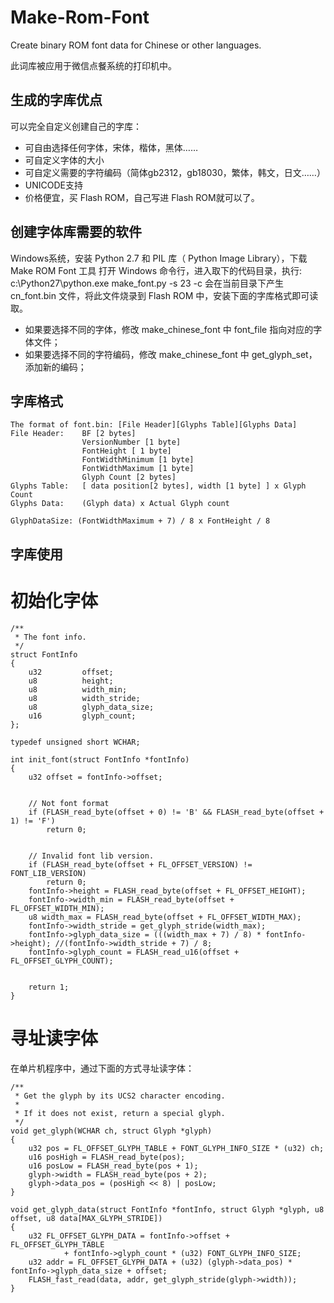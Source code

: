 Make-Rom-Font
=============

Create binary ROM font data for Chinese or other languages.

此词库被应用于微信点餐系统的打印机中。

生成的字库优点
------------

可以完全自定义创建自己的字库：
* 可自由选择任何字体，宋体，楷体，黑体……
* 可自定义字体的大小
* 可自定义需要的字符编码（简体gb2312，gb18030，繁体，韩文，日文……）
* UNICODE支持
* 价格便宜，买 Flash ROM，自己写进 Flash ROM就可以了。

创建字体库需要的软件
----------------

Windows系统，安装 Python 2.7 和 PIL 库（ Python Image Library），下载 Make ROM Font 工具
打开 Windows 命令行，进入取下的代码目录，执行: c:\Python27\python.exe make_font.py -s 23 -c
会在当前目录下产生 cn_font.bin 文件，将此文件烧录到 Flash ROM 中，安装下面的字库格式即可读取。
* 如果要选择不同的字体，修改 make_chinese_font 中 font_file 指向对应的字体文件；
* 如果要选择不同的字符编码，修改 make_chinese_font 中 get_glyph_set，添加新的编码；

字库格式
-------

	The format of font.bin: [File Header][Glyphs Table][Glyphs Data]
	File Header: 	BF [2 bytes]
					VersionNumber [1 byte]
					FontHeight [ 1 byte]
					FontWidthMinimum [1 byte]
					FontWidthMaximum [1 byte]
					Glyph Count [2 bytes] 
	Glyphs Table: 	[ data position[2 bytes], width [1 byte] ] x Glyph Count
	Glyphs Data:	(Glyph data) x Actual Glyph count

	GlyphDataSize: (FontWidthMaximum + 7) / 8 x FontHeight / 8

字库使用
-------

# 初始化字体

	/**
	 * The font info.
	 */
	struct FontInfo
	{
		u32			offset;
		u8			height;
		u8			width_min;
		u8			width_stride;
		u8			glyph_data_size;
		u16			glyph_count;
	};

	typedef unsigned short WCHAR;

	int init_font(struct FontInfo *fontInfo)
	{
		u32 offset = fontInfo->offset;


		// Not font format
		if (FLASH_read_byte(offset + 0) != 'B' && FLASH_read_byte(offset + 1) != 'F')
			return 0;


		// Invalid font lib version.
		if (FLASH_read_byte(offset + FL_OFFSET_VERSION) != FONT_LIB_VERSION)
			return 0;
		fontInfo->height = FLASH_read_byte(offset + FL_OFFSET_HEIGHT);
		fontInfo->width_min = FLASH_read_byte(offset + FL_OFFSET_WIDTH_MIN);
		u8 width_max = FLASH_read_byte(offset + FL_OFFSET_WIDTH_MAX);
		fontInfo->width_stride = get_glyph_stride(width_max);
		fontInfo->glyph_data_size = (((width_max + 7) / 8) * fontInfo->height); //(fontInfo->width_stride + 7) / 8;
		fontInfo->glyph_count = FLASH_read_u16(offset + FL_OFFSET_GLYPH_COUNT);


		return 1;
	}

# 寻址读字体

在单片机程序中，通过下面的方式寻址读字体：

	/**
	 * Get the glyph by its UCS2 character encoding.
	 *
	 * If it does not exist, return a special glyph.
	 */
	void get_glyph(WCHAR ch, struct Glyph *glyph)
	{
		u32 pos = FL_OFFSET_GLYPH_TABLE + FONT_GLYPH_INFO_SIZE * (u32) ch;
		u16 posHigh = FLASH_read_byte(pos);
		u16 posLow = FLASH_read_byte(pos + 1);
		glyph->width = FLASH_read_byte(pos + 2);
		glyph->data_pos = (posHigh << 8) | posLow;
	}

	void get_glyph_data(struct FontInfo *fontInfo, struct Glyph *glyph, u8 offset, u8 data[MAX_GLYPH_STRIDE])
	{
		u32 FL_OFFSET_GLYPH_DATA = fontInfo->offset + FL_OFFSET_GLYPH_TABLE
				+ fontInfo->glyph_count * (u32) FONT_GLYPH_INFO_SIZE;
		u32 addr = FL_OFFSET_GLYPH_DATA + (u32) (glyph->data_pos) * fontInfo->glyph_data_size + offset;
		FLASH_fast_read(data, addr, get_glyph_stride(glyph->width));
	}

